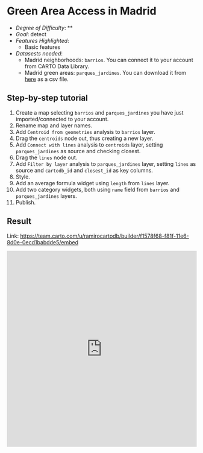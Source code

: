 # Green Area Access in Madrid<a name="access"></a>

* *Degree of Difficulty*: **
* *Goal*: detect 
* *Features Highlighted*:
  * Basic features
* *Datasests needed*:
  * Madrid neighborhoods: `barrios`. You can connect it to your account from CARTO Data Library.
  * Madrid green areas: `parques_jardines`. You can download it from [here](https://team.carto.com/u/ramirocartodb/tables/builder-demo.parques_jardines/public/table) as a csv file.

## Step-by-step tutorial<a name="access"></a>

1. Create a map selecting `barrios` and `parques_jardines` you have just imported/connected to your account.
2. Rename map and layer names.
3. Add `Centroid from geometries` analysis to `barrios` layer.
4. Drag the `centroids` node out, thus creating a new layer.
5. Add `Connect with lines` analysis to `centroids` layer, setting `parques_jardines` as source and checking closest. 
6. Drag the `lines` node out.
7. Add `Filter by layer` analysis to `parques_jardines` layer, setting `lines` as source and `cartodb_id` and `closest_id` as key columns.
8. Style.
9. Add an average formula widget using `length` from `lines` layer.
10. Add two category widgets, both using `name` field from `barrios` and `parques_jardines` layers.
11. Publish.

## Result

Link: https://team.carto.com/u/ramirocartodb/builder/f1578f68-f81f-11e6-8d0e-0ecd1babdde5/embed

<iframe width="100%" height="520" frameborder="0" src="https://team.carto.com/u/ramirocartodb/builder/f1578f68-f81f-11e6-8d0e-0ecd1babdde5/embed" allowfullscreen webkitallowfullscreen mozallowfullscreen oallowfullscreen msallowfullscreen></iframe>

